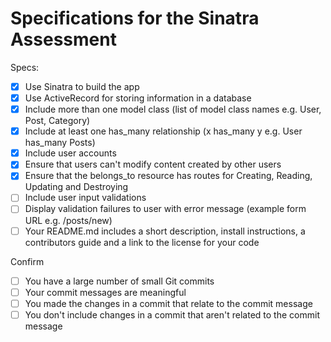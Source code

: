 # Specifications for the Sinatra Assessment

Specs:
- [x] Use Sinatra to build the app
- [x] Use ActiveRecord for storing information in a database
- [x] Include more than one model class (list of model class names e.g. User, Post, Category)
- [x] Include at least one has_many relationship (x has_many y e.g. User has_many Posts)
- [x] Include user accounts
- [x] Ensure that users can't modify content created by other users
- [x] Ensure that the belongs_to resource has routes for Creating, Reading, Updating and Destroying
- [ ] Include user input validations
- [ ] Display validation failures to user with error message (example form URL e.g. /posts/new)
- [ ] Your README.md includes a short description, install instructions, a contributors guide and a link to the license for your code

Confirm
- [ ] You have a large number of small Git commits
- [ ] Your commit messages are meaningful
- [ ] You made the changes in a commit that relate to the commit message
- [ ] You don't include changes in a commit that aren't related to the commit message
